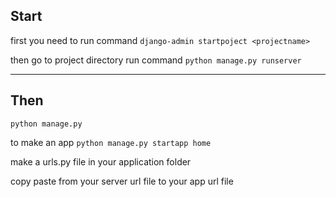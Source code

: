 ## Start

first you need to run command 
    `django-admin startpoject <projectname>`

then go to project directory run command
    `python manage.py runserver`


----------------------------------------------
## Then


`python manage.py`

to make an app
`python manage.py startapp home`


make a urls.py file in your application folder

copy paste from your server url file to your app url file

